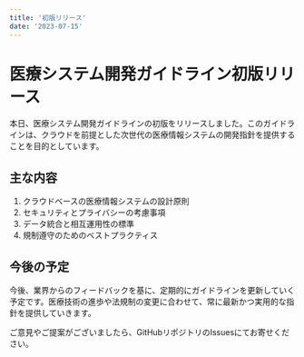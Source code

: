 ```yaml
---
title: '初版リリース'
date: '2023-07-15'
---
```


# 医療システム開発ガイドライン初版リリース

本日、医療システム開発ガイドラインの初版をリリースしました。このガイドラインは、クラウドを前提とした次世代の医療情報システムの開発指針を提供することを目的としています。

## 主な内容

1. クラウドベースの医療情報システムの設計原則
2. セキュリティとプライバシーの考慮事項
3. データ統合と相互運用性の標準
4. 規制遵守のためのベストプラクティス

## 今後の予定

今後、業界からのフィードバックを基に、定期的にガイドラインを更新していく予定です。医療技術の進歩や法規制の変更に合わせて、常に最新かつ実用的な指針を提供していきます。

ご意見やご提案がございましたら、GitHubリポジトリのIssuesにてお寄せください。

